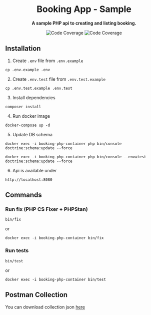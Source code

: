 <h1 align="center">Booking App - Sample</h1>

<p align="center">
    <strong>A sample PHP api to creating and listing booking.</strong>
</p>

<p align="center">
    <img src="https://img.shields.io/badge/php->=8.1-blue?colorB=%238892BF" alt="Code Coverage">  
    <img src="https://img.shields.io/badge/coverage-100%25-brightgreen" alt="Code Coverage">   
</p>

## Installation

1. Create `.env` file from `.env.example`
```
cp .env.example .env
```

2. Create `.env.test` file from `.env.test.example`
```
cp .env.test.example .env.test
```

3. Install dependencies
```
composer install
```

4. Run docker image
```
docker-compose up -d
```

5. Update DB schema
```
docker exec -i booking-php-container php bin/console doctrine:schema:update --force
```

```
docker exec -i booking-php-container php bin/console --env=test  doctrine:schema:update --force
```

6. Api is available under
```
http://localhost:8080
```

## Commands

### Run fix (PHP CS Fixer + PHPStan)

```
bin/fix
```

or

```
docker exec -i booking-php-container bin/fix
```

### Run tests

```
bin/test
```

or

```
docker exec -i booking-php-container bin/test
```

## Postman Collection

You can download collection json [here](booking-api-postman-collection.json)
